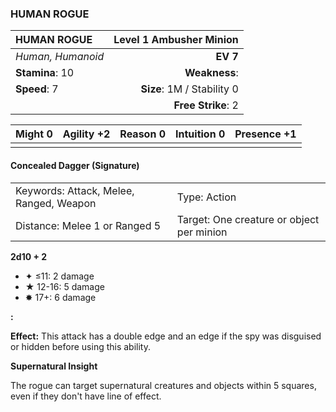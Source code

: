 ### HUMAN ROGUE

| HUMAN ROGUE       | **Level 1 Ambusher Minion** |
| :---------------- | --------------------------: |
| *Human, Humanoid* |                    **EV 7** |
| **Stamina**: 10   |               **Weakness**: |
| **Speed**: 7      |  **Size**: 1M / Stability 0 |
|                   |          **Free Strike**: 2 |

| **Might** 0 | **Agility** +2 | **Reason** 0 | **Intuition** 0 | **Presence** +1 |
| ----------- | -------------- | ------------ | --------------- | --------------- |
|             |                |              |                 |                 |

#### Concealed Dagger (Signature)

|                                         |                                           |
| :-------------------------------------- | :---------------------------------------- |
| Keywords: Attack, Melee, Ranged, Weapon | Type: Action                              |
| Distance: Melee 1 or Ranged 5           | Target: One creature or object per minion |

**2d10 + 2**

- ✦ ≤11: 2 damage
- ★ 12-16: 5 damage
- ✸ 17+: 6 damage

**:**

**Effect:** This attack has a double edge and an edge if the spy was disguised or hidden before using this ability.

**Supernatural Insight**

The rogue can target supernatural creatures and objects within 5 squares, even if they don't have line of effect.

